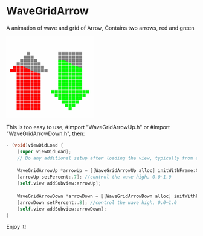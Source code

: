 # WaveGridArrow
A animation of wave and grid of Arrow, Contains two arrows, red and green

![image](https://github.com/yebanhuakai/WaveGridArrow/blob/master/WaveGridArrow.gif)

This is too easy to use, #import "WaveGridArrowUp.h" or #import "WaveGridArrowDown.h", then:

```objectivec
- (void)viewDidLoad {
    [super viewDidLoad];
    // Do any additional setup after loading the view, typically from a nib.
    
    WaveGridArrowUp *arrowUp = [[WaveGridArrowUp alloc] initWithFrame:CGRectMake(10, 140, 100, 200)];
    [arrowUp setPercent:.7]; //control the wave high, 0.0~1.0
    [self.view addSubview:arrowUp];
    
    WaveGridArrowDown *arrowDown = [[WaveGridArrowDown alloc] initWithFrame:CGRectMake(120, 140, 100, 200)];
    [arrowDown setPercent:.8]; //control the wave high, 0.0~1.0
    [self.view addSubview:arrowDown];
}
```

Enjoy it!
